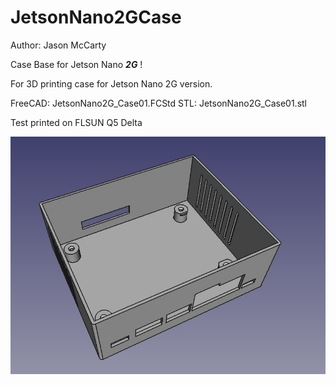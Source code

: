 # JetsonNano2GCase
Author: Jason McCarty

Case Base for Jetson Nano ***2G*** !

For 3D printing case for Jetson Nano 2G version.

FreeCAD: JetsonNano2G_Case01.FCStd
STL: JetsonNano2G_Case01.stl

Test printed on FLSUN Q5 Delta

![FreeCAD image](Case01.jpg)
